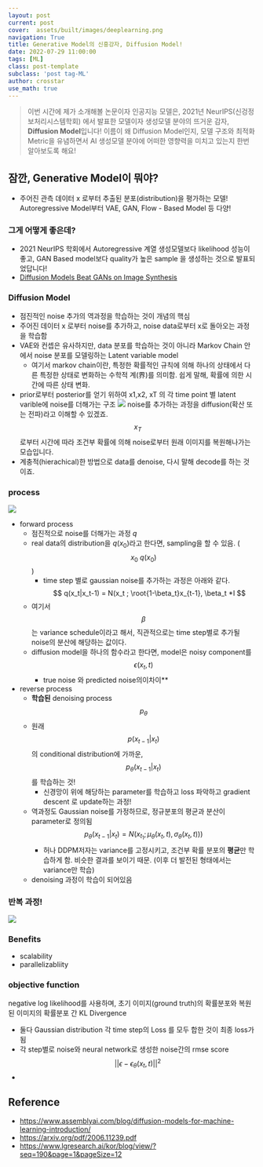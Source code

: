 ```yaml
---
layout: post
current: post
cover:  assets/built/images/deeplearning.png
navigation: True
title: Generative Model의 신흥강자, Diffusion Model!
date: 2022-07-29 11:00:00
tags: [ML]
class: post-template
subclass: 'post tag-ML'
author: crosstar
use_math: true
---
```



> 이번 시간에 제가 소개해볼 논문이자 인공지능 모델은, 2021년 NeurIPS(신겅정보처리시스템학회) 에서 발표한 모델이자 생성모델 분야의 뜨거운 감자, **Diffusion Model**입니다!
>  이름이 왜 Diffusion Model인지, 모델 구조와 최적화 Metric을 유념하면서 AI 생성모델 분야에 어떠한 영향력을 미치고 있는지 한번 알아보도록 해요!

## 잠깐, Generative Model이 뭐야? 
- 주어진 관측 데이터 x 로부터 추출된 분포(distribution)을 평가하는 모델! Autoregressive Model부터 VAE, GAN, Flow - Based Model 등 다양!

### 그게 어떻게 좋은데?
- 2021 NeurIPS 학회에서 Autoregressive 계열 생성모델보다 likelihood 성능이 좋고, GAN Based model보다 quality가 높은 sample 을 생성하는 것으로 발표되었답니다!
- [Diffusion Models Beat GANs on Image Synthesis](https://paperswithcode.com/paper/diffusion-models-beat-gans-on-image-synthesis)

### Diffusion Model
- 점진적인 noise 추가의 역과정을 학습하는 것이 개념의 핵심
- 주어진 데이터 x 로부터 noise를 추가하고, noise data로부터 x로 돌아오는 과정을 학습함
- VAE와 컨셉은 유사하지만, data 분포를 학습하는 것이 아니라 Markov Chain 안에서 noise 분포를 모델링하는 Latent variable model
  - 여기서 markov chain이란, 특정한 확률적인 규칙에 의해 하나의 상태에서 다른 특정한 상태로 변화하는 수학적 계(界)를 의미함. 쉽게 말해, 확률에 의한 시간에 따른 상태 변화.
- prior로부터 posterior를 얻기 위하여 x1,x2, xT 의 각 time point 별 latent varible에 noise를 더해가는 구조
  ![](https://velog.velcdn.com/images/crosstar1228/post/30bdb629-19dc-4948-a4fb-59d25fd09ddd/image.png)
noise를 추가하는 과정을 diffusion(확산 또는 전파)라고 이해할 수 있겠죠. 
 $$x_T$$ 로부터 시간에 따라 조건부 확률에 의해 noise로부터 원래 이미지를 복원해나가는 모습입니다.
- 계충적(hierachical)한 방법으로 data를 denoise, 다시 말해 decode를 하는 것이죠.


### process
![](https://velog.velcdn.com/images/crosstar1228/post/2917dd77-3028-43f5-9348-5f2ea581f471/image.png)

- forward process
  - 점진적으로 noise를 더해가는 과정 $q$
  - real data의 distribution을 $q(x_0)$라고 한다면, sampling을 할 수 있음. ($$x_0 ~ q(x_0)$$)
    - time step 별로 gaussian noise를 추가하는 과정은 아래와 같다. 
$$
q(x_t|x_t-1) = N(x_t ; \root{1-\beta_t}x_{t-1}, \beta_t *I
$$
  - 여기서 $$\beta$$ 는 variance schedule이라고 해서, 직관적으로는 time step별로 추가될  noise의 분산에 해당하는 값이다.
  - diffusion model을 하나의 함수라고 한다면, model은 noisy component를 $$\epsilon(x_t, t)$$ 
    - true noise 와 predicted noise의이차이**
- reverse process
  - **학습된** denoising process $$p_\theta$$
  - 원래 $$p(x_{t-1}|x_t)$$의 conditional distribution에 가까운, $$p_\theta(x_{t-1}|x_t)$$를 학습하는 것!
    - 신경망이 위에 해당하는 parameter를 학습하고 loss 파악하고 gradient descent 로 update하는 과정!
  - 역과정도 Gaussian noise를 가정하므로, 정규분포의 평균과 분산이 parameter로 정의됨
    $$p_\theta(x_{t-1}|x_t) = N(x_{t_1}; \mu_\theta(x_t, t), \sigma_\theta(x_t, t)))$$
    - 허나 DDPM저자는 variance를 고정시키고, 조건부 확률 분포의 **평균**만 학습하게 함. 비슷한 결과를 보이기 때문. (이후 더 발전된 형태에서는 variance만 학습)
  - denoising 과정이 학습이 되어있음



### 반복 과정!
![](https://velog.velcdn.com/images/crosstar1228/post/6681b933-1134-44f6-abcd-3602ddde8ba1/image.png)

### Benefits
- scalability
- parallelizabliity

### objective function
negative log likelihood를 사용하며, 초기 이미지(ground truth)의 확률분포와 복원된 이미지의 확률분포 간 KL Divergence
- 둘다 Gaussian distribution
각 time step의 Loss 를 모두 합한 것이 최종 loss가 됨
- 각 step별로 noise와 neural network로 생성한 noise간의 rmse score
  $$ || \epsilon - \epsilon_\theta(x_t, t) ||^2 $$
- 
## Reference
- https://www.assemblyai.com/blog/diffusion-models-for-machine-learning-introduction/
- https://arxiv.org/pdf/2006.11239.pdf
- https://www.lgresearch.ai/kor/blog/view/?seq=190&page=1&pageSize=12